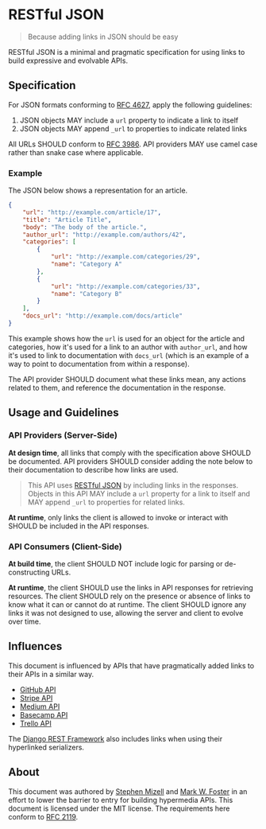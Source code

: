 # RESTful JSON
> Because adding links in JSON should be easy

RESTful JSON is a minimal and pragmatic specification for using links to build
expressive and evolvable APIs.

## Specification

For JSON formats conforming to [RFC 4627](https://tools.ietf.org/html/rfc4627),
apply the following guidelines:

1. JSON objects MAY include a `url` property to indicate a link to itself
2. JSON objects MAY append `_url` to properties to indicate related links

All URLs SHOULD conform to [RFC 3986](https://tools.ietf.org/html/rfc3986). API
providers MAY use camel case rather than snake case where applicable.

### Example

The JSON below shows a representation for an article.

``` json
{
    "url": "http://example.com/article/17",
    "title": "Article Title",
    "body": "The body of the article.",
    "author_url": "http://example.com/authors/42",
    "categories": [
        {
            "url": "http://example.com/categories/29",
            "name": "Category A"
        },
        {
            "url": "http://example.com/categories/33",
            "name": "Category B"
        }
    ],
    "docs_url": "http://example.com/docs/article"
}
```

This example shows how the `url` is used for an object for the article and
categories, how it's used for a link to an author with `author_url`, and how
it's used to link to documentation with `docs_url` (which is an example of a way
to point to documentation from within a response).

The API provider SHOULD document what these links mean, any actions related to
them, and reference the documentation in the response.

## Usage and Guidelines

### API Providers (Server-Side)

**At design time**, all links that comply with the specification above SHOULD be
documented. API providers SHOULD consider adding the note below to their
documentation to describe how links are used.

> This API uses [RESTful JSON](https://restfuljson.org) by including links in the
> responses. Objects in this API MAY include a `url` property for a link to
> itself and MAY append `_url` to properties for related links.

**At runtime**, only links the client is allowed to invoke or interact with SHOULD be
included in the API responses. 

### API Consumers (Client-Side)

**At build time**, the client SHOULD NOT include logic for parsing or
de-constructing URLs.

**At runtime**, the client SHOULD use the links in API responses for retrieving
resources. The client SHOULD rely on the presence or absence of links to know
what it can or cannot do at runtime. The client SHOULD ignore any links it was
not designed to use, allowing the server and client to evolve over time.

## Influences

This document is influenced by APIs that have pragmatically added links to their
APIs in a similar way.

- [GitHub API](https://developer.github.com/v3/)
- [Stripe API](https://stripe.com/docs/api)
- [Medium API](https://github.com/Medium/medium-api-docs)
- [Basecamp API](https://github.com/basecamp/bc3-api)
- [Trello API](https://developers.trello.com/advanced-reference)

The [Django REST Framework](http://www.django-rest-framework.org) also includes
links when using their hyperlinked serializers.

## About

This document was authored
by [Stephen Mizell](https://twitter.com/Stephen_Mizell)
and [Mark W. Foster](https://twitter.com/fosrias) in an effort to lower the barrier
to entry for building hypermedia APIs. This document is licensed under the MIT
license. The requirements here conform
to [RFC 2119](https://www.ietf.org/rfc/rfc2119.txt).
